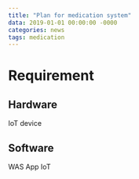 ```yaml
---
title: "Plan for medication system"
data: 2019-01-01 00:00:00 -0000
categories: news 
tags: medication 
---
```


# Requirement

## Hardware
IoT device

## Software
WAS
App
IoT
